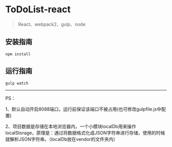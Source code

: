 # ToDoList-react

> React、webpack2、gulp、node


## 安装指南

```
npm install

```

## 运行指南

```
gulp watch

```
---

PS：

1、默认自动开启8088端口，运行前保证该端口不被占用(也可修改gulpfile.js中配置)

2、项目数据是存储在本地浏览器内，一个小模块localDb用来操作localStorage，原理是：通过将数据格式化成JSON字符串进行存储，使用的时候就解析JSON字符串。（localDb放在vendor的文件夹内）
